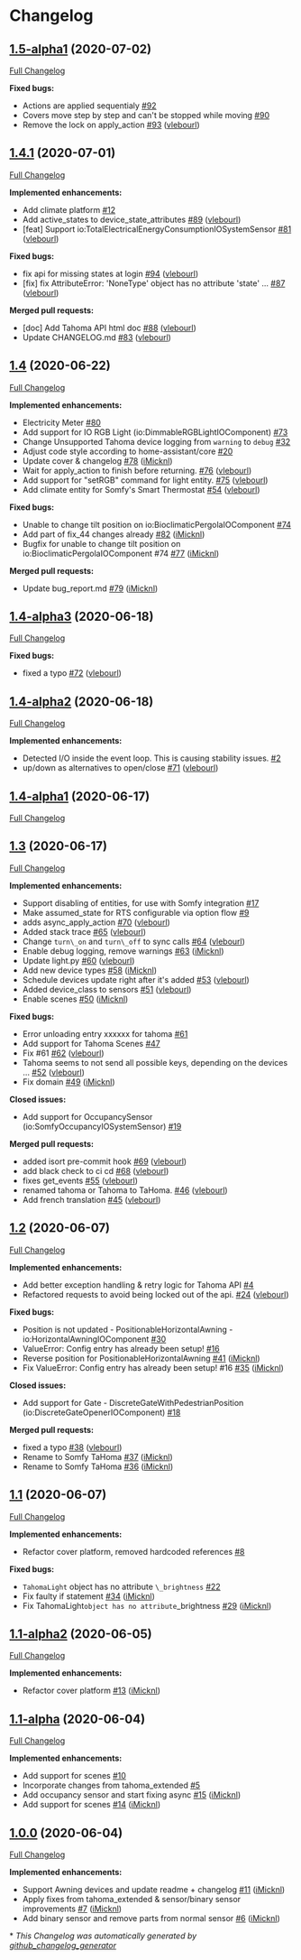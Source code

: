 # Changelog

## [1.5-alpha1](https://github.com/iMicknl/ha-tahoma/tree/1.5-alpha1) (2020-07-02)

[Full Changelog](https://github.com/iMicknl/ha-tahoma/compare/1.4.1...1.5-alpha1)

**Fixed bugs:**

- Actions are applied sequentialy [\#92](https://github.com/iMicknl/ha-tahoma/issues/92)
- Covers move step by step and can't be stopped while moving [\#90](https://github.com/iMicknl/ha-tahoma/issues/90)
- Remove the lock on apply\_action [\#93](https://github.com/iMicknl/ha-tahoma/pull/93) ([vlebourl](https://github.com/vlebourl))

## [1.4.1](https://github.com/iMicknl/ha-tahoma/tree/1.4.1) (2020-07-01)

[Full Changelog](https://github.com/iMicknl/ha-tahoma/compare/1.4...1.4.1)

**Implemented enhancements:**

- Add climate platform [\#12](https://github.com/iMicknl/ha-tahoma/issues/12)
- Add active\_states to device\_state\_attributes [\#89](https://github.com/iMicknl/ha-tahoma/pull/89) ([vlebourl](https://github.com/vlebourl))
- \[feat\] Support io:TotalElectricalEnergyConsumptionIOSystemSensor [\#81](https://github.com/iMicknl/ha-tahoma/pull/81) ([vlebourl](https://github.com/vlebourl))

**Fixed bugs:**

- fix api for missing states at login [\#94](https://github.com/iMicknl/ha-tahoma/pull/94) ([vlebourl](https://github.com/vlebourl))
- \[fix\] fix AttributeError: 'NoneType' object has no attribute 'state' … [\#87](https://github.com/iMicknl/ha-tahoma/pull/87) ([vlebourl](https://github.com/vlebourl))

**Merged pull requests:**

- \[doc\] Add Tahoma API html doc [\#88](https://github.com/iMicknl/ha-tahoma/pull/88) ([vlebourl](https://github.com/vlebourl))
- Update CHANGELOG.md [\#83](https://github.com/iMicknl/ha-tahoma/pull/83) ([vlebourl](https://github.com/vlebourl))

## [1.4](https://github.com/iMicknl/ha-tahoma/tree/1.4) (2020-06-22)

[Full Changelog](https://github.com/iMicknl/ha-tahoma/compare/1.4-alpha3...1.4)

**Implemented enhancements:**

- Electricity Meter [\#80](https://github.com/iMicknl/ha-tahoma/issues/80)
- Add support for IO RGB Light \(io:DimmableRGBLightIOComponent\) [\#73](https://github.com/iMicknl/ha-tahoma/issues/73)
- Change Unsupported Tahoma device logging from `warning` to `debug` [\#32](https://github.com/iMicknl/ha-tahoma/issues/32)
- Adjust code style according to home-assistant/core [\#20](https://github.com/iMicknl/ha-tahoma/issues/20)
- Update cover & changelog [\#78](https://github.com/iMicknl/ha-tahoma/pull/78) ([iMicknl](https://github.com/iMicknl))
- Wait for apply\_action to finish before returning. [\#76](https://github.com/iMicknl/ha-tahoma/pull/76) ([vlebourl](https://github.com/vlebourl))
- Add support for "setRGB" command for light entity. [\#75](https://github.com/iMicknl/ha-tahoma/pull/75) ([vlebourl](https://github.com/vlebourl))
- Add climate entity for Somfy's Smart Thermostat [\#54](https://github.com/iMicknl/ha-tahoma/pull/54) ([vlebourl](https://github.com/vlebourl))

**Fixed bugs:**

- Unable to change tilt position on io:BioclimaticPergolaIOComponent [\#74](https://github.com/iMicknl/ha-tahoma/issues/74)
- Add part of fix\_44 changes already [\#82](https://github.com/iMicknl/ha-tahoma/pull/82) ([iMicknl](https://github.com/iMicknl))
- Bugfix for unable to change tilt position on io:BioclimaticPergolaIOComponent \#74 [\#77](https://github.com/iMicknl/ha-tahoma/pull/77) ([iMicknl](https://github.com/iMicknl))

**Merged pull requests:**

- Update bug\_report.md [\#79](https://github.com/iMicknl/ha-tahoma/pull/79) ([iMicknl](https://github.com/iMicknl))

## [1.4-alpha3](https://github.com/iMicknl/ha-tahoma/tree/1.4-alpha3) (2020-06-18)

[Full Changelog](https://github.com/iMicknl/ha-tahoma/compare/1.4-alpha2...1.4-alpha3)

**Fixed bugs:**

- fixed a typo [\#72](https://github.com/iMicknl/ha-tahoma/pull/72) ([vlebourl](https://github.com/vlebourl))

## [1.4-alpha2](https://github.com/iMicknl/ha-tahoma/tree/1.4-alpha2) (2020-06-18)

[Full Changelog](https://github.com/iMicknl/ha-tahoma/compare/1.4-alpha1...1.4-alpha2)

**Implemented enhancements:**

- Detected I/O inside the event loop. This is causing stability issues.  [\#2](https://github.com/iMicknl/ha-tahoma/issues/2)
- up/down as alternatives to open/close [\#71](https://github.com/iMicknl/ha-tahoma/pull/71) ([vlebourl](https://github.com/vlebourl))

## [1.4-alpha1](https://github.com/iMicknl/ha-tahoma/tree/1.4-alpha1) (2020-06-17)

[Full Changelog](https://github.com/iMicknl/ha-tahoma/compare/1.3...1.4-alpha1)

## [1.3](https://github.com/iMicknl/ha-tahoma/tree/1.3) (2020-06-17)

[Full Changelog](https://github.com/iMicknl/ha-tahoma/compare/1.2...1.3)

**Implemented enhancements:**

- Support disabling of entities, for use with Somfy integration [\#17](https://github.com/iMicknl/ha-tahoma/issues/17)
- Make assumed\_state for RTS configurable via option flow [\#9](https://github.com/iMicknl/ha-tahoma/issues/9)
- adds async\_apply\_action [\#70](https://github.com/iMicknl/ha-tahoma/pull/70) ([vlebourl](https://github.com/vlebourl))
- Added stack trace [\#65](https://github.com/iMicknl/ha-tahoma/pull/65) ([vlebourl](https://github.com/vlebourl))
- Change `turn\_on` and `turn\_off` to sync calls  [\#64](https://github.com/iMicknl/ha-tahoma/pull/64) ([vlebourl](https://github.com/vlebourl))
- Enable debug logging, remove warnings [\#63](https://github.com/iMicknl/ha-tahoma/pull/63) ([iMicknl](https://github.com/iMicknl))
- Update light.py [\#60](https://github.com/iMicknl/ha-tahoma/pull/60) ([vlebourl](https://github.com/vlebourl))
- Add new device types [\#58](https://github.com/iMicknl/ha-tahoma/pull/58) ([iMicknl](https://github.com/iMicknl))
- Schedule devices update right after it's added [\#53](https://github.com/iMicknl/ha-tahoma/pull/53) ([vlebourl](https://github.com/vlebourl))
- Added device\_class to sensors [\#51](https://github.com/iMicknl/ha-tahoma/pull/51) ([vlebourl](https://github.com/vlebourl))
- Enable scenes [\#50](https://github.com/iMicknl/ha-tahoma/pull/50) ([iMicknl](https://github.com/iMicknl))

**Fixed bugs:**

- Error unloading entry xxxxxx for tahoma [\#61](https://github.com/iMicknl/ha-tahoma/issues/61)
- Add support for Tahoma Scenes [\#47](https://github.com/iMicknl/ha-tahoma/issues/47)
- Fix \#61 [\#62](https://github.com/iMicknl/ha-tahoma/pull/62) ([vlebourl](https://github.com/vlebourl))
- Tahoma seems to not send all possible keys, depending on the devices … [\#52](https://github.com/iMicknl/ha-tahoma/pull/52) ([vlebourl](https://github.com/vlebourl))
- Fix domain [\#49](https://github.com/iMicknl/ha-tahoma/pull/49) ([iMicknl](https://github.com/iMicknl))

**Closed issues:**

- Add support for OccupancySensor \(io:SomfyOccupancyIOSystemSensor\) [\#19](https://github.com/iMicknl/ha-tahoma/issues/19)

**Merged pull requests:**

- added isort pre-commit hook [\#69](https://github.com/iMicknl/ha-tahoma/pull/69) ([vlebourl](https://github.com/vlebourl))
- add black check to ci cd [\#68](https://github.com/iMicknl/ha-tahoma/pull/68) ([vlebourl](https://github.com/vlebourl))
- fixes get\_events [\#55](https://github.com/iMicknl/ha-tahoma/pull/55) ([vlebourl](https://github.com/vlebourl))
- renamed tahoma or Tahoma to TaHoma. [\#46](https://github.com/iMicknl/ha-tahoma/pull/46) ([vlebourl](https://github.com/vlebourl))
- Add french translation [\#45](https://github.com/iMicknl/ha-tahoma/pull/45) ([vlebourl](https://github.com/vlebourl))

## [1.2](https://github.com/iMicknl/ha-tahoma/tree/1.2) (2020-06-07)

[Full Changelog](https://github.com/iMicknl/ha-tahoma/compare/1.1...1.2)

**Implemented enhancements:**

- Add better exception handling & retry logic for Tahoma API [\#4](https://github.com/iMicknl/ha-tahoma/issues/4)
- Refactored requests to avoid being locked out of the api. [\#24](https://github.com/iMicknl/ha-tahoma/pull/24) ([vlebourl](https://github.com/vlebourl))

**Fixed bugs:**

- Position is not updated - PositionableHorizontalAwning - io:HorizontalAwningIOComponent [\#30](https://github.com/iMicknl/ha-tahoma/issues/30)
- ValueError: Config entry has already been setup! [\#16](https://github.com/iMicknl/ha-tahoma/issues/16)
- Reverse position for PositionableHorizontalAwning [\#41](https://github.com/iMicknl/ha-tahoma/pull/41) ([iMicknl](https://github.com/iMicknl))
- Fix ValueError: Config entry has already been setup! \#16 [\#35](https://github.com/iMicknl/ha-tahoma/pull/35) ([iMicknl](https://github.com/iMicknl))

**Closed issues:**

- Add support for Gate - DiscreteGateWithPedestrianPosition \(io:DiscreteGateOpenerIOComponent\) [\#18](https://github.com/iMicknl/ha-tahoma/issues/18)

**Merged pull requests:**

- fixed a typo [\#38](https://github.com/iMicknl/ha-tahoma/pull/38) ([vlebourl](https://github.com/vlebourl))
- Rename to Somfy TaHoma [\#37](https://github.com/iMicknl/ha-tahoma/pull/37) ([iMicknl](https://github.com/iMicknl))
- Rename to Somfy TaHoma [\#36](https://github.com/iMicknl/ha-tahoma/pull/36) ([iMicknl](https://github.com/iMicknl))

## [1.1](https://github.com/iMicknl/ha-tahoma/tree/1.1) (2020-06-07)

[Full Changelog](https://github.com/iMicknl/ha-tahoma/compare/1.1-alpha2...1.1)

**Implemented enhancements:**

- Refactor cover platform, removed hardcoded references [\#8](https://github.com/iMicknl/ha-tahoma/issues/8)

**Fixed bugs:**

- `TahomaLight` object has no attribute `\_brightness` [\#22](https://github.com/iMicknl/ha-tahoma/issues/22)
- Fix faulty if statement [\#34](https://github.com/iMicknl/ha-tahoma/pull/34) ([iMicknl](https://github.com/iMicknl))
- Fix TahomaLight` object has no attribute `\_brightness [\#29](https://github.com/iMicknl/ha-tahoma/pull/29) ([iMicknl](https://github.com/iMicknl))

## [1.1-alpha2](https://github.com/iMicknl/ha-tahoma/tree/1.1-alpha2) (2020-06-05)

[Full Changelog](https://github.com/iMicknl/ha-tahoma/compare/1.1-alpha...1.1-alpha2)

**Implemented enhancements:**

- Refactor cover platform [\#13](https://github.com/iMicknl/ha-tahoma/pull/13) ([iMicknl](https://github.com/iMicknl))

## [1.1-alpha](https://github.com/iMicknl/ha-tahoma/tree/1.1-alpha) (2020-06-04)

[Full Changelog](https://github.com/iMicknl/ha-tahoma/compare/1.0.0...1.1-alpha)

**Implemented enhancements:**

- Add support for scenes [\#10](https://github.com/iMicknl/ha-tahoma/issues/10)
- Incorporate changes from tahoma\_extended [\#5](https://github.com/iMicknl/ha-tahoma/issues/5)
- Add occupancy sensor and start fixing async [\#15](https://github.com/iMicknl/ha-tahoma/pull/15) ([iMicknl](https://github.com/iMicknl))
- Add support for scenes [\#14](https://github.com/iMicknl/ha-tahoma/pull/14) ([iMicknl](https://github.com/iMicknl))

## [1.0.0](https://github.com/iMicknl/ha-tahoma/tree/1.0.0) (2020-06-04)

[Full Changelog](https://github.com/iMicknl/ha-tahoma/compare/014ff6a7acc5ca5a88cd78f695b7505ca2f01f1e...1.0.0)

**Implemented enhancements:**

- Support Awning devices and update readme + changelog [\#11](https://github.com/iMicknl/ha-tahoma/pull/11) ([iMicknl](https://github.com/iMicknl))
- Apply fixes from tahoma\_extended & sensor/binary sensor improvements [\#7](https://github.com/iMicknl/ha-tahoma/pull/7) ([iMicknl](https://github.com/iMicknl))
- Add binary sensor and remove parts from normal sensor [\#6](https://github.com/iMicknl/ha-tahoma/pull/6) ([iMicknl](https://github.com/iMicknl))



\* *This Changelog was automatically generated by [github_changelog_generator](https://github.com/github-changelog-generator/github-changelog-generator)*
